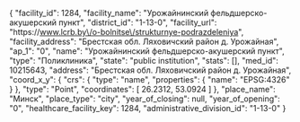 {
    "facility_id": 1284,
    "facility_name": "Урожайнинский фельдшерско-акушерский пункт",
    "district_id": "1-13-0",
    "facility_url": "https:\/\/www.lcrb.by\/o-bolnitse\/strukturnye-podrazdeleniya",
    "facility_address": "Брестская обл. Ляховичский район д. Урожайная",
    "ap_1": "0",
    "name": "Урожайнинский фельдшерско-акушерский пункт",
    "type": "Поликлиника",
    "state": "public institution",
    "stats": [],
    "med_id": 10215643,
    "address": "Брестская обл. Ляховичский район д. Урожайная",
    "coord_x_y": {
        "crs": {
            "type": "name",
            "properties": {
                "name": "EPSG:4326"
            }
        },
        "type": "Point",
        "coordinates": [
            26.2312,
            53.0924
        ]
    },
    "place_name": "Минск",
    "place_type": "city",
    "year_of_closing": null,
    "year_of_opening": "0",
    "healthcare_facility_key": 1284,
    "administrative_division_id": "1-13-0"
}
